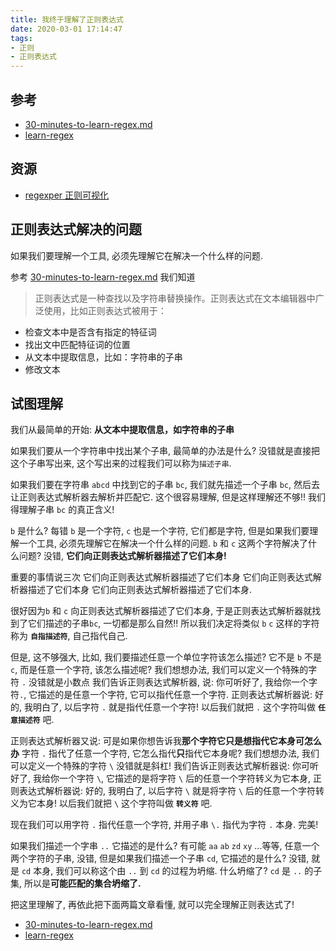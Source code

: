 ```yaml
---
title: 我终于理解了正则表达式
date: 2020-03-01 17:14:47
tags:
- 正则
- 正则表达式
---
```

[30-minutes-to-learn-regex.md]: https://github.com/EZLippi/practical-programming-books/blob/master/src/30-minutes-to-learn-regex.md
[learn-regex]: https://github.com/ziishaned/learn-regex/blob/master/translations/README-cn.md
[regexper 正则可视化]: https://regexper.com/#%2F%28%5E%5Cs*%29%7C%28%5Cs*%24%29%7C%28%5B%5Cr%5Cn%5D%29%2Fg

## 参考
- [30-minutes-to-learn-regex.md][]
- [learn-regex][]

## 资源
- [regexper 正则可视化][]

## 正则表达式解决的问题
如果我们要理解一个工具, 必须先理解它在解决一个什么样的问题.

参考 [30-minutes-to-learn-regex.md][] 我们知道
> 正则表达式是一种查找以及字符串替换操作。正则表达式在文本编辑器中广泛使用，比如正则表达式被用于：
  - 检查文本中是否含有指定的特征词
  - 找出文中匹配特征词的位置
  - 从文本中提取信息，比如：字符串的子串
  - 修改文本

## 试图理解
我们从最简单的开始: **从文本中提取信息，如字符串的子串**

如果我们要从一个字符串中找出某个子串, 最简单的办法是什么?
没错就是直接把这个子串写出来, 这个写出来的过程我们可以称为`描述子串`.

如果我们要在字符串 `abcd` 中找到它的子串 `bc`, 我们就先描述一个子串 `bc`, 然后去让正则表达式解析器去解析并匹配它.
这个很容易理解, 但是这样理解还不够!! 我们得理解子串 `bc` 的真正含义!

`b` 是什么? 每错 `b` 是一个字符, `c` 也是一个字符, 它们都是字符,
但是如果我们要理解一个工具, 必须先理解它在解决一个什么样的问题.
`b` 和 `c` 这两个字符解决了什么问题? 没错, **它们向正则表达式解析器描述了它们本身!**

重要的事情说三次
它们向正则表达式解析器描述了它们本身
它们向正则表达式解析器描述了它们本身
它们向正则表达式解析器描述了它们本身.

很好因为`b` 和 `c` 向正则表达式解析器描述了它们本身, 于是正则表达式解析器就找到了它们描述的子串`bc`,
一切都是那么自然!! 所以我们决定将类似 `b` `c` 这样的字符称为 **`自指描述符`**, 自己指代自己.

但是, 这不够强大, 比如, 我们要描述任意一个单位字符该怎么描述? 它不是 `b` 不是 `c`, 而是任意一个字符, 该怎么描述呢?
我们想想办法, 我们可以定义一个特殊的字符 `.` 没错就是小数点
我们告诉正则表达式解析器, 说: 你可听好了, 我给你一个字符`.`, 它描述的是任意一个字符, 它可以指代任意一个字符.
正则表达式解析器说: 好的, 我明白了, 以后字符 `.` 就是指代任意一个字符! 以后我们就把 `.` 这个字符叫做 **`任意描述符`** 吧.

正则表达式解析器又说: 可是如果你想告诉我**那个字符它只是想指代它本身可怎么办** 字符 `.` 指代了任意一个字符, 它怎么指代**只**指代它本身呢?
我们想想办法, 我们可以定义一个特殊的字符 `\` 没错就是斜杠!
我们告诉正则表达式解析器说: 你可听好了, 我给你一个字符 `\`, 它描述的是将字符 `\` 后的任意一个字符转义为它本身,
正则表达式解析器说: 好的, 我明白了, 以后字符 `\` 就是将字符 `\` 后的任意一个字符转义为它本身! 以后我们就把 `\` 这个字符叫做 **`转义符`** 吧.

现在我们可以用字符 `.` 指代任意一个字符, 并用子串 `\.` 指代为字符 `.` 本身. 完美!

如果我们描述一个字串 `..` 它描述的是什么?
有可能 `aa` `ab` `zd` `xy` ...等等, 任意一个两个字符的子串,
没错, 但是如果我们描述一个子串 `cd`, 它描述的是什么?
没错, 就是 `cd` 本身,
我们可以称这个由 `..` 到 `cd` 的过程为坍缩.
什么坍缩了? `cd` 是 `..` 的子集, 所以是**可能匹配的集合坍缩了.**

把这里理解了, 再依此把下面两篇文章看懂, 就可以完全理解正则表达式了!
- [30-minutes-to-learn-regex.md][]
- [learn-regex][]
